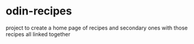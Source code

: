 # odin-recipes

project to create a home page of recipes and secondary ones with those recipes all linked together
